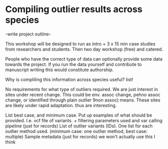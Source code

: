 # Compiling outlier results across species

-write project outline-

This workshop will be designed to run as intro + 3 x 15 min case studies from researchers and students. Then two day workshop (free) and catered. 

People who have the correct type of data can optionally provide some data towards the project. If you run the data yourself and contribute to manuscript writing this would constitute authorship.

Why is compliling this information across species useful?
list!

No requirements for what type of outliers required. We are just interest in sites under recent change. This could be env. assoc change, pehno assoc change, or identified through plain outlier 9non assoc) means. These sites are likely under rapid adaptation. thus are interesting.

List best case, and minimum case. Put up examples of what should be provided. I.e. 
vcf file of variants. + filtering parameters used and var calling pipeline (just for records)
List of outlier variants (IDs). One list for each outlier method used. (minimum case: one outlier method, best case: multiple)
Sample metadata (just for records) we won't actually use this I think
